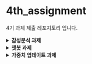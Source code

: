 # 4th_assignment

4기 과제 제출 레포지토리 입니다.

<details>
<summary><b>감성분석 과제</b></summary>
## 📝 감성분석 과제 수행 관련
오늘 실습한 내용은 **자연어 처리(NLP)**와 감성 분석을 수행하는 시스템을 구축하기 위한 코드입니다. 이 코드는 텍스트 데이터를 받아들여 토큰화, 감성 사전 확장, 감성 분석을 수행하고, 각 문장에 대해 감성 점수와 비율을 계산하여 결과를 반환하는 역할을 합니다. 여러분이 따로 텍스트 파일을 만들어서 실습해보세요.

## 1. 텍스트 파일 준비하기
실습을 위해 사용할 텍스트 파일을 직접 만들어보세요.

## 텍스트 파일 내용: 각 줄마다 감성 분석을 원하는 문장을 입력합니다. 예를 들어, 아래와 같이 감성 분석을 원하는 문장들을 입력한 text_data.txt 파일을 만들어주세요.
## 예시 (text_data.txt):

오늘 날씨가 너무 좋아서 기분이 좋다.
이 영화는 정말 별로였어. 너무 지루했다.
맛있는 음식을 먹어서 행복하다.
이 책은 이해하기 어려워서 실망했다.

각 문장은 줄 바꿈으로 구분되어야 합니다.
파일을 저장할 때, UTF-8 인코딩을 사용하여 저장해주세요.

## 2. 코드 실행하기
이제 만든 텍스트 파일을 감성 분석 시스템에 적용하여 분석을 실행할 수 있습니다.

## 코드 실행 순서:

## 텍스트 파일 불러오기: pandas를 사용하여 만든 텍스트 파일을 불러옵니다.
예시 코드:
df = pd.read_csv('text_data.txt', header=None, names=['sentence'])
## 감성 분석 시스템 실행:
위에서 제공된 Aurora3 클래스 코드를 활용하여 감성 분석을 실행합니다.
Aurora3 클래스의 get_df() 메서드를 호출하면, 각 문장에 대해 **감성 점수(score)**와 **감성 비율(ratio)**을 계산한 결과를 얻을 수 있습니다.
## 결과 확인:
감성 분석 후, df 데이터프레임에 score와 ratio 열이 추가됩니다.
print(df)를 실행하면, 각 문장에 대해 감성 점수와 비율을 확인할 수 있습니다.
결과 예시:<br>
      sentence                score       ratio<br>
0    오늘 날씨가 너무 좋아서 기분이 좋다.    0.85   0.25<br>
1    이 영화는 정말 별로였어. 너무 지루했다.   -0.45   0.12<br>
2    맛있는 음식을 먹어서 행복하다.          0.75   0.22<br>
3    이 책은 이해하기 어려워서 실망했다.     -0.65   0.18<br>

## 3. 실습 완료 후 제출
실습이 끝나면, 감성 분석이 완료된 텍스트 파일을 제출해주세요.
제출 파일에는 sentence, score, ratio 열이 포함되어야 합니다.
(gpt를 적극적으로 활용해보세요)

## 과제 제출 관련
레포지토리 fork를 통해 과제를 수행하셔야 합니다.
과제에 대한 코드를 작성하시고, Pull Request (PR)를 작성해주시면 됩니다.
본인 이름 폴더에 파일을 넣어주세요 
<br>
ex) <br>
<pre><code>  4기_홍길동/ 
          └── 감성분석/
                  ├── main.py 
                  ├── text.txt 
                  └── ... </code></pre>
<br>
PR 작성하실때 궁금한 점이나 어려웠던 점 등을 적어주세요.
과제 제출마감 기한은 4월 30일 23:59까지입니다.

</details>

<details>
<summary><b>챗봇 과제</b></summary>
#  4주차 과제 안내 - 오픈 API를 활용한 챗봇 만들기

##  1. 과제 주제
이번 주 실습에서는 Together API를 사용해 챗봇을 만들어보았습니다.  
이번 과제에서는 **다른 오픈 API(Open API)**를 활용하여, 자신만의 챗봇을 만들어보는 것이 목표입니다.

## 2.과제 목표
- 외부에서 제공하는 오픈 API를 자유롭게 선택하여 챗봇을 구성합니다.
- 사용자 입력을 받아 API로부터 데이터를 요청하고, 응답을 보기 좋게 출력하는 흐름을 구현합니다.
- 기존에 배운 `.env` 사용, 폴더 구조 구성, 기본적인 예외 처리 등을 적용해 봅니다.

## 3. 과제 조건
- **Together API 이외의 오픈 API**를 사용해야 합니다.  
  예: OpenWeatherMap, Cat Facts API, News API, NASA API 등 자유롭게 선택
- 챗봇 형식으로 사용자와 간단한 대화가 가능한 구조여야 합니다.
- `.env` 파일을 사용하여 API 키를 안전하게 관리해야 합니다.

## 4. 제출 형식
본인 명의 폴더 안에 추가해서 제출
<br>
ex) <br>
<pre><code>  4기_홍길동/ 
            └── 감성분석/
                  ├── main.py 
                  ├── text.txt 
                  └── ... 
            └──챗봇/
                  ├── main.py # 챗봇 실행 코드
                  ├──  .env # API 키 등 환경 변수
                  └── ... 
</code></pre>
<br>
PR 작성하실때 궁금한 점이나 어려웠던 점 등을 적어주세요.
과제 제출마감 기한은 4월 30일 23:59까지입니다.
      
</details>
<details>
<summary><b>가중치 업데이트 과제</b></summary>

# 🎯 과제 주제 - 순전파 & 역전파를 통한 가중치 업데이트

## 1. 과제 개요
아래 그림은 간단한 2-2-1 구조의 신경망입니다.  
활성화 함수는 시그모이드를 사용하며, 각 노드 및 가중치 값은 이미지에 표시되어 있습니다.

![가중치 업데이트 과제 이미지](https://github.com/user-attachments/assets/a7ca1366-3b46-4427-b4c1-4623e708cfe4)

- 학습률(learning rate): **0.5**
- 실제값(target): **0.3**

## 2. 과제 목표
**순전파(forward propagation)**와 **역전파(backpropagation)** 과정을 거쳐 **가중치 `w1`을 업데이트**하는 과정을 코드로 구현하세요.  
- 시그모이드 함수:  
  $$ \sigma(z) = \frac{1}{1 + e^{-z}} $$
- 시그모이드 미분:  
  $$ \sigma'(z) = \sigma(z)(1 - \sigma(z)) $$

## 3. 제출 방식
- 본인 이름 폴더 아래 `가중치업데이트/` 폴더를 만들어 주세요.  
- 아래 파일 구조로 제출해주세요:
<pre><code>
  4기_홍길동/
        └── 가중치업데이트/
                ├── main.py  # 순전파, 역전파, w1 업데이트 구현
                └── README.md  # 본인이 계산한 결과와 과정 요약
</code></pre>

## 4. 제출 기한
- **2025년 5월 15일 (목) 18:00까지**

과제 관련 질문은 PR 작성 시 남겨주시거나, 깃허브 이슈 혹은 디스코드를 통해 문의해주세요.

</details>
